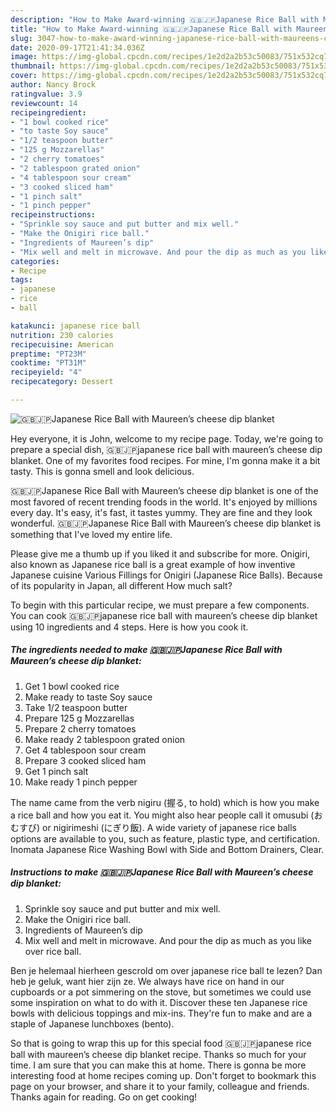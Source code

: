 ```yaml
---
description: "How to Make Award-winning 🇬🇧🇯🇵Japanese Rice Ball with Maureen’s cheese dip blanket"
title: "How to Make Award-winning 🇬🇧🇯🇵Japanese Rice Ball with Maureen’s cheese dip blanket"
slug: 3047-how-to-make-award-winning-japanese-rice-ball-with-maureens-cheese-dip-blanket
date: 2020-09-17T21:41:34.036Z
image: https://img-global.cpcdn.com/recipes/1e2d2a2b53c50083/751x532cq70/🇬🇧🇯🇵japanese-rice-ball-with-maureens-cheese-dip-blanket-recipe-main-photo.jpg
thumbnail: https://img-global.cpcdn.com/recipes/1e2d2a2b53c50083/751x532cq70/🇬🇧🇯🇵japanese-rice-ball-with-maureens-cheese-dip-blanket-recipe-main-photo.jpg
cover: https://img-global.cpcdn.com/recipes/1e2d2a2b53c50083/751x532cq70/🇬🇧🇯🇵japanese-rice-ball-with-maureens-cheese-dip-blanket-recipe-main-photo.jpg
author: Nancy Brock
ratingvalue: 3.9
reviewcount: 14
recipeingredient:
- "1 bowl cooked rice"
- "to taste Soy sauce"
- "1/2 teaspoon butter"
- "125 g Mozzarellas"
- "2 cherry tomatoes"
- "2 tablespoon grated onion"
- "4 tablespoon sour cream"
- "3 cooked sliced ham"
- "1 pinch salt"
- "1 pinch pepper"
recipeinstructions:
- "Sprinkle soy sauce and put butter and mix well."
- "Make the Onigiri rice ball."
- "Ingredients of Maureen’s dip"
- "Mix well and melt in microwave. And pour the dip as much as you like over rice ball."
categories:
- Recipe
tags:
- japanese
- rice
- ball

katakunci: japanese rice ball 
nutrition: 230 calories
recipecuisine: American
preptime: "PT23M"
cooktime: "PT31M"
recipeyield: "4"
recipecategory: Dessert

---
```



![🇬🇧🇯🇵Japanese Rice Ball with Maureen’s cheese dip blanket](https://img-global.cpcdn.com/recipes/1e2d2a2b53c50083/751x532cq70/🇬🇧🇯🇵japanese-rice-ball-with-maureens-cheese-dip-blanket-recipe-main-photo.jpg)

Hey everyone, it is John, welcome to my recipe page. Today, we're going to prepare a special dish, 🇬🇧🇯🇵japanese rice ball with maureen’s cheese dip blanket. One of my favorites food recipes. For mine, I'm gonna make it a bit tasty. This is gonna smell and look delicious.

🇬🇧🇯🇵Japanese Rice Ball with Maureen’s cheese dip blanket is one of the most favored of recent trending foods in the world. It's enjoyed by millions every day. It's easy, it's fast, it tastes yummy. They are fine and they look wonderful. 🇬🇧🇯🇵Japanese Rice Ball with Maureen’s cheese dip blanket is something that I've loved my entire life.

Please give me a thumb up if you liked it and subscribe for more. Onigiri, also known as Japanese rice ball is a great example of how inventive Japanese cuisine Various Fillings for Onigiri (Japanese Rice Balls). Because of its popularity in Japan, all different How much salt?


To begin with this particular recipe, we must prepare a few components. You can cook 🇬🇧🇯🇵japanese rice ball with maureen’s cheese dip blanket using 10 ingredients and 4 steps. Here is how you cook it.

<!--inarticleads1-->

##### The ingredients needed to make 🇬🇧🇯🇵Japanese Rice Ball with Maureen’s cheese dip blanket:

1. Get 1 bowl cooked rice
1. Make ready to taste Soy sauce
1. Take 1/2 teaspoon butter
1. Prepare 125 g Mozzarellas
1. Prepare 2 cherry tomatoes
1. Make ready 2 tablespoon grated onion
1. Get 4 tablespoon sour cream
1. Prepare 3 cooked sliced ham
1. Get 1 pinch salt
1. Make ready 1 pinch pepper


The name came from the verb nigiru (握る, to hold) which is how you make a rice ball and how you eat it. You might also hear people call it omusubi (おむすび) or nigirimeshi (にぎり飯). A wide variety of japanese rice balls options are available to you, such as feature, plastic type, and certification. Inomata Japanese Rice Washing Bowl with Side and Bottom Drainers, Clear. 

<!--inarticleads2-->

##### Instructions to make 🇬🇧🇯🇵Japanese Rice Ball with Maureen’s cheese dip blanket:

1. Sprinkle soy sauce and put butter and mix well.
1. Make the Onigiri rice ball.
1. Ingredients of Maureen’s dip
1. Mix well and melt in microwave. And pour the dip as much as you like over rice ball.


Ben je helemaal hierheen gescrold om over japanese rice ball te lezen? Dan heb je geluk, want hier zijn ze. We always have rice on hand in our cupboards or a pot simmering on the stove, but sometimes we could use some inspiration on what to do with it. Discover these ten Japanese rice bowls with delicious toppings and mix-ins. They&#39;re fun to make and are a staple of Japanese lunchboxes (bento). 

So that is going to wrap this up for this special food 🇬🇧🇯🇵japanese rice ball with maureen’s cheese dip blanket recipe. Thanks so much for your time. I am sure that you can make this at home. There is gonna be more interesting food at home recipes coming up. Don't forget to bookmark this page on your browser, and share it to your family, colleague and friends. Thanks again for reading. Go on get cooking!
